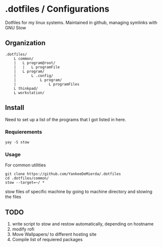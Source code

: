 # .dotfiles / Configurations
Dotfiles for my linux systems.
Maintained in github, managing symlinks with GNU Stow

## Organization
```
.dotfiles/
    L common/
    |   L program@root/
    |   |   L programFile
    |   L program/
    |       L .config/
    |           L program/
    |               L programFiles
    L thinkpad/
    L workstation/
```

## Install

Need to set up a list of the programs that I got listed in here.

### Requierements
```
yay -S stow
```

### Usage
For common utilities
```
git clone https://github.com/YankeeDeMierda/.dotfiles
cd .dotfiles/common/
stow --target=~/ * 
```

stow files of specific machine by going to machine directory and stowing the files

## TODO
1. write script to stow and restow automatically, depending on hostname
2. modify rofi
3. Move Wallpapers/ to different hosting site
4. Compile list of requiered packages


